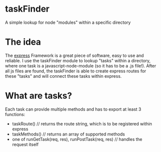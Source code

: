 # taskFinder
A simple lookup for node "modules" within a specific directory

# The idea

The [express](http://expressjs.com) Framework is a great piece of software, easy to use and reliable.
I use the taskFinder module to lookup "tasks" within a directory, where one task is a javascript-node-module (so it has to be a .js file!).
After all js files are found, the taskFinder is able to create express routes for these "tasks" and will connect these tasks within express.


# What are tasks?

Each task can provide multiple methods and has to export at least 3 functions:

* taskRoute() // returns the route string, which is to be registered within express
* taskMethods() // returns an array of supported methods
* one of runGetTask(req, res), runPostTask(req, res) // handles the request itself

